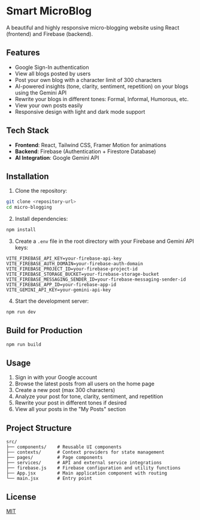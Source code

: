 # Smart MicroBlog

A beautiful and highly responsive micro-blogging website using React (frontend) and Firebase (backend).

## Features

- Google Sign-In authentication
- View all blogs posted by users
- Post your own blog with a character limit of 300 characters
- AI-powered insights (tone, clarity, sentiment, repetition) on your blogs using the Gemini API
- Rewrite your blogs in different tones: Formal, Informal, Humorous, etc.
- View your own posts easily
- Responsive design with light and dark mode support

## Tech Stack

- **Frontend**: React, Tailwind CSS, Framer Motion for animations
- **Backend**: Firebase (Authentication + Firestore Database)
- **AI Integration**: Google Gemini API

## Installation

1. Clone the repository:

```bash
git clone <repository-url>
cd micro-blogging
```

2. Install dependencies:

```bash
npm install
```

3. Create a `.env` file in the root directory with your Firebase and Gemini API keys:

```
VITE_FIREBASE_API_KEY=your-firebase-api-key
VITE_FIREBASE_AUTH_DOMAIN=your-firebase-auth-domain
VITE_FIREBASE_PROJECT_ID=your-firebase-project-id
VITE_FIREBASE_STORAGE_BUCKET=your-firebase-storage-bucket
VITE_FIREBASE_MESSAGING_SENDER_ID=your-firebase-messaging-sender-id
VITE_FIREBASE_APP_ID=your-firebase-app-id
VITE_GEMINI_API_KEY=your-gemini-api-key
```

4. Start the development server:

```bash
npm run dev
```

## Build for Production

```bash
npm run build
```

## Usage

1. Sign in with your Google account
2. Browse the latest posts from all users on the home page
3. Create a new post (max 300 characters)
4. Analyze your post for tone, clarity, sentiment, and repetition
5. Rewrite your post in different tones if desired
6. View all your posts in the "My Posts" section

## Project Structure

```
src/
├── components/    # Reusable UI components
├── contexts/      # Context providers for state management
├── pages/         # Page components
├── services/      # API and external service integrations
├── firebase.js    # Firebase configuration and utility functions
├── App.jsx        # Main application component with routing
└── main.jsx       # Entry point
```

## License

[MIT](LICENSE)
